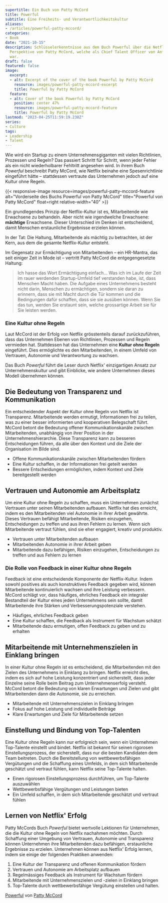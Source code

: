 ```yaml
---
supertitle: Ein Buch von Patty McCord
title: Powerful
subtitle: Eine Freiheits- und Verantwortlichkeitskultur
aliases:
- /articles/powerful-patty-mccord/
categories:
- Book
date: "2021-10-15"
description: Schlüsselerkenntnisse aus dem Buch Powerful über die Netflix-Kultur aus
  Perspektive von Patty McCord, welche als Chief Talent Officer von Anfang an dabei
  war.
draft: false
featured: false
image:
  excerpt:
  - alt: Excerpt of the cover of the book Powerful by Patty McCord
    resource: images/powerful-patty-mccord-excerpt
    title: Powerful by Patty McCord
  feature:
  - alt: Cover of the book Powerful by Patty McCord
    position: center 47%
    resource: images/powerful-patty-mccord-feature
    title: Powerful by Patty McCord
lastmod: "2023-04-25T11:59:19.238Z"
series:
- Culture
tags:
- Leadership
- Talent
---
```


Wie wird ein Startup zu einem Unternehmensgiganten mit vielen Richtlinien, Prozessen und Regeln? Das passiert Schritt für Schritt, wenn jeder Fehler als ein nicht wiederholbarer Fehltritt angesehen wird. In ihrem Buch *Powerful* beschreibt Patty McCord, wie Netflix beinahe eine Spesenrichtlinie eingeführt hätte – stattdessen vertraute das Unternehmen jedoch auf eine Kultur ohne Regeln.

{{< responsive-image resource=images/powerful-patty-mccord-feature alt="Vorderseite des Buchs Powerful von Patty McCord" title="Powerful von Patty McCord" float=right relative-width="40" >}}

Ein grundlegendes Prinzip der Netflix-Kultur ist es, Mitarbeitende wie Erwachsene zu behandeln. Aber nicht wie irgendwelche Erwachsene: **mächtige** Erwachsene. Dieser Unterschied im Denken ist entscheidend, damit Menschen erstaunliche Ergebnisse erzielen können.

In der Tat: Die Haltung, Mitarbeitende als mächtig zu betrachten, ist der Kern, aus dem die gesamte Netflix-Kultur entsteht.

Im Gegensatz zur Ermächtigung von Mitarbeitenden – ein HR-Mantra, das seit einiger Zeit in Mode ist – vertritt Patty McCord die entgegengesetzte Haltung:

> Ich hasse das Wort Ermächtigung einfach...
> Was ich im Laufe der Zeit im rauer werdenden Startup-Umfeld tief verstanden habe, ist, dass Menschen Macht haben. Die Aufgabe eines Unternehmens besteht nicht darin, Menschen zu ermächtigen, sondern sie daran zu erinnern, dass sie mit Macht durch die Tür kommen und die Bedingungen dafür schaffen, dass sie sie ausüben können. Wenn Sie das tun, werden Sie erstaunt sein, welche grossartige Arbeit sie für Sie leisten werden.

### Eine Kultur ohne Regeln

Laut McCord ist der Erfolg von Netflix grösstenteils darauf zurückzuführen, dass das Unternehmen Ebenen von Richtlinien, Prozessen und Regeln vermieden hat. Stattdessen hat das Unternehmen eine **Kultur ohne Regeln** eingeführt. Dies ermöglichte es den Mitarbeitenden, in einem Umfeld von Vertrauen, Autonomie und Verantwortung zu wachsen.

Das Buch *Powerful* führt die Leser durch Netflix' einzigartigen Ansatz zur Unternehmenskultur und gibt Einblicke, wie andere Unternehmen dieses Modell übernehmen können.

## Die Bedeutung von Transparenz und Kommunikation

Ein entscheidender Aspekt der Kultur ohne Regeln von Netflix ist Transparenz. Mitarbeitende werden ermutigt, Informationen frei zu teilen, was zu einer besser informierten und kooperativen Belegschaft führt. McCord betont die Bedeutung offener Kommunikationskanäle zwischen Mitarbeitenden, unabhängig von ihrer Position in der Unternehmenshierarchie. Diese Transparenz kann zu besseren Entscheidungen führen, da alle über den Kontext und die Ziele der Organisation im Bilde sind.

* Offene Kommunikationskanäle zwischen Mitarbeitenden fördern
* Eine Kultur schaffen, in der Informationen frei geteilt werden
* Bessere Entscheidungen ermöglichen, indem Kontext und Ziele bereitgestellt werden

## Vertrauen und Autonomie am Arbeitsplatz

Um eine Kultur ohne Regeln zu schaffen, muss ein Unternehmen zunächst Vertrauen unter seinen Mitarbeitenden aufbauen. Netflix hat dies erreicht, indem es den Mitarbeitenden viel Autonomie in ihrer Arbeit gewährte. Dieses Vertrauen befähigt Mitarbeitende, Risiken einzugehen, Entscheidungen zu treffen und aus ihren Fehlern zu lernen. Wenn sich Mitarbeitende vertraut fühlen, sind sie eher engagiert, kreativ und produktiv.

* Vertrauen unter Mitarbeitenden aufbauen
* Mitarbeitenden Autonomie in ihrer Arbeit geben
* Mitarbeitende dazu befähigen, Risiken einzugehen, Entscheidungen zu treffen und aus Fehlern zu lernen

### Die Rolle von Feedback in einer Kultur ohne Regeln

Feedback ist eine entscheidende Komponente der Netflix-Kultur. Indem sowohl positives als auch konstruktives Feedback gegeben wird, können Mitarbeitende kontinuierlich wachsen und ihre Leistung verbessern. McCord schlägt vor, dass häufiges, ehrliches Feedback ein integraler Bestandteil der Kultur eines jeden Unternehmens sein sollte, damit Mitarbeitende ihre Stärken und Verbesserungspotenziale verstehen.

* Häufiges, ehrliches Feedback geben
* Eine Kultur schaffen, die Feedback als Instrument für Wachstum schätzt
* Mitarbeitende dazu ermutigen, offen Feedback zu geben und zu erhalten

## Mitarbeitende mit Unternehmenszielen in Einklang bringen

In einer Kultur ohne Regeln ist es entscheidend, die Mitarbeitenden mit den Zielen des Unternehmens in Einklang zu bringen. Netflix erreicht dies, indem es sich auf hohe Leistung konzentriert und sicherstellt, dass jeder Einzelne seine Rolle beim Beitrag zum Unternehmenserfolg versteht. McCord betont die Bedeutung von klaren Erwartungen und Zielen und gibt Mitarbeitenden dann die Autonomie, sie zu erreichen.

* Mitarbeitende mit Unternehmenszielen in Einklang bringen
* Fokus auf hohe Leistung und individuelle Beiträge
* Klare Erwartungen und Ziele für Mitarbeitende setzen

## Einstellung und Bindung von Top-Talenten

Eine Kultur ohne Regeln kann nur erfolgreich sein, wenn ein Unternehmen Top-Talente einstellt und bindet. Netflix ist bekannt für seinen rigorosen Einstellungsprozess, der sicherstellt, dass nur die besten Kandidaten dem Team beitreten. Durch die Bereitstellung von wettbewerbsfähigen Vergütungen und die Schaffung eines Umfelds, in dem sich Mitarbeitende geschätzt und vertraut fühlen, kann Netflix seine Top-Talente halten.

* Einen rigorosen Einstellungsprozess durchführen, um Top-Talente auszuwählen
* Wettbewerbsfähige Vergütungen und Leistungen bieten
* Ein Umfeld schaffen, in dem sich Mitarbeitende geschätzt und vertraut fühlen

## Lernen von Netflix' Erfolg

Patty McCords Buch *Powerful* bietet wertvolle Lektionen für Unternehmen, die die Kultur ohne Regeln von Netflix nachahmen möchten. Durch Schaffung einer Umgebung von Vertrauen, Autonomie und Transparenz können Unternehmen ihre Mitarbeitenden dazu befähigen, erstaunliche Ergebnisse zu erzielen. Unternehmen können aus Netflix' Erfolg lernen, indem sie einige der folgenden Praktiken anwenden:

1. Eine Kultur der Transparenz und offenen Kommunikation fördern
2. Vertrauen und Autonomie am Arbeitsplatz aufbauen
3. Regelmässiges Feedback als Instrument für Wachstum fördern
4. Mitarbeitende mit Unternehmenszielen und -zielen in Einklang bringen
5. Top-Talente durch wettbewerbsfähige Vergütung einstellen und halten.

[Powerful](https://www.amazon.com/gp/product/1939714095/ref=as_li_qf_asin_il_tl?ie=UTF8&tag=shzq-20&creative=9325&linkCode=as2&creativeASIN=1939714095&linkId=3ce451cff42bcc42556435240d94dc3c 'Affiliate-Link, um das Buch bei Amazon zu kaufen') von [Patty McCord](https://pattymccord.com 'Professionelle Website von Patty McCord')
